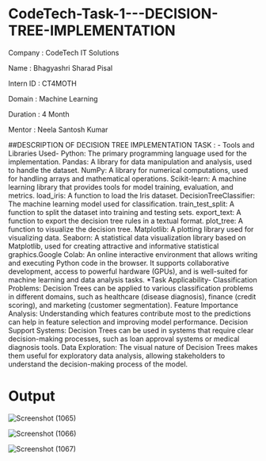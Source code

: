 # CodeTech-Task-1---DECISION-TREE-IMPLEMENTATION

Company : CodeTech IT Solutions

Name :  Bhagyashri Sharad Pisal

Intern ID : CT4MOTH

Domain : Machine Learning

Duration : 4 Month

Mentor : Neela Santosh Kumar



##DESCRIPTION OF DECISION TREE IMPLEMENTATION TASK : - Tools and Libraries Used- Python: The primary programming language used for the implementation. Pandas: A library for data manipulation and analysis, used to handle the dataset. NumPy: A library for numerical computations, used for handling arrays and mathematical operations. Scikit-learn: A machine learning library that provides tools for model training, evaluation, and metrics. load_iris: A function to load the Iris dataset. DecisionTreeClassifier: The machine learning model used for classification. train_test_split: A function to split the dataset into training and testing sets. export_text: A function to export the decision tree rules in a textual format. plot_tree: A function to visualize the decision tree. Matplotlib: A plotting library used for visualizing data. Seaborn: A statistical data visualization library based on Matplotlib, used for creating attractive and informative statistical graphics.Google Colab: An online interactive environment that allows writing and executing Python code in the browser. It supports collaborative development, access to powerful hardware (GPUs), and is well-suited for machine learning and data analysis tasks. *Task Applicability- Classification Problems: Decision Trees can be applied to various classification problems in different domains, such as healthcare (disease diagnosis), finance (credit scoring), and marketing (customer segmentation). Feature Importance Analysis: Understanding which features contribute most to the predictions can help in feature selection and improving model performance. Decision Support Systems: Decision Trees can be used in systems that require clear decision-making processes, such as loan approval systems or medical diagnosis tools. Data Exploration: The visual nature of Decision Trees makes them useful for exploratory data analysis, allowing stakeholders to understand the decision-making process of the model.

# Output

![Screenshot (1065)](https://github.com/user-attachments/assets/7b97a636-f1d2-4c2f-88e1-e509e4074e75)

![Screenshot (1066)](https://github.com/user-attachments/assets/168f06c5-a342-4867-b890-fde32925d071)

![Screenshot (1067)](https://github.com/user-attachments/assets/00697875-d6cb-4d42-bc92-2a68f9ef7665)

